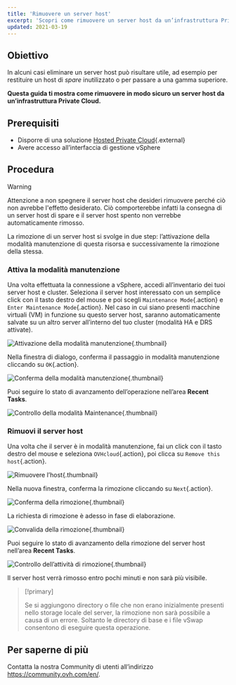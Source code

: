 ```yaml
---
title: 'Rimuovere un server host'
excerpt: 'Scopri come rimuovere un server host da un’infrastruttura Private Cloud'
updated: 2021-03-19
---
```


## Obiettivo

In alcuni casi eliminare un server host può risultare utile, ad esempio per restituire un host di <i>spare</i> inutilizzato o per passare a una gamma superiore.

**Questa guida ti mostra come rimuovere in modo sicuro un server host da un’infrastruttura Private Cloud.**

## Prerequisiti

* Disporre di una soluzione [Hosted Private Cloud](https://www.ovhcloud.com/it/enterprise/products/hosted-private-cloud/){.external}
* Avere accesso all’interfaccia di gestione vSphere

## Procedura

> [!warning]
>
> Attenzione a non spegnere il server host che desideri rimuovere perché ciò non avrebbe l'effetto desiderato. Ciò comporterebbe infatti la consegna di un server host di spare e il server host spento non verrebbe automaticamente rimosso.
>

La rimozione di un server host si svolge in due step: l’attivazione della modalità manutenzione di questa risorsa e successivamente la rimozione della stessa.

### Attiva la modalità manutenzione

Una volta effettuata la connessione a vSphere, accedi all’inventario dei tuoi server host e cluster. Seleziona il server host interessato con un semplice click con il tasto destro del mouse e poi scegli `Maintenance Mode`{.action} e `Enter Maintenance Mode`{.action}. Nel caso in cui siano presenti macchine virtuali (VM) in funzione su questo server host, saranno automaticamente salvate su un altro server all’interno del tuo cluster (modalità HA e DRS attivate).

![Attivazione della modalità manutenzione](images/removehost01.png){.thumbnail}

Nella finestra di dialogo, conferma il passaggio in modalità manutenzione cliccando su `OK`{.action}.

![Conferma della modalità manutenzione](images/removehost02.png){.thumbnail}

Puoi seguire lo stato di avanzamento dell’operazione nell’area **Recent Tasks**.

![Controllo della modalità Maintenance](images/removehost03.png){.thumbnail}

### Rimuovi il server host

Una volta che il server è in modalità manutenzione, fai un click con il tasto destro del mouse e seleziona `OVHcloud`{.action}, poi clicca su `Remove this host`{.action}. 

![Rimuovere l’host](images/removehost04.png){.thumbnail}

Nella nuova finestra, conferma la rimozione cliccando su `Next`{.action}.

![Conferma della rimozione](images/removehost05.png){.thumbnail}

La richiesta di rimozione è adesso in fase di elaborazione.

![Convalida della rimozione](images/removehost06.png){.thumbnail}

Puoi seguire lo stato di avanzamento della rimozione del server host nell’area **Recent Tasks**.

![Controllo dell’attività di rimozione](images/removehost07.png){.thumbnail}

Il server host verrà rimosso entro pochi minuti e non sarà più visibile.

> [!primary]
>
> Se si aggiungono directory o file che non erano inizialmente presenti nello storage locale del server, la rimozione non sarà possibile a causa di un errore. Soltanto le directory di base e i file vSwap consentono di eseguire questa operazione.
>

## Per saperne di più

Contatta la nostra Community di utenti all’indirizzo <https://community.ovh.com/en/>.
